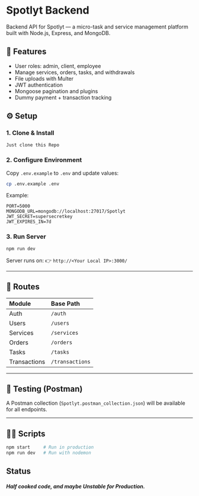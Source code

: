 

# Spotlyt Backend

Backend API for Spotlyt — a micro-task and service management platform built with Node.js, Express, and MongoDB.

## 🧩 Features
- User roles: admin, client, employee
- Manage services, orders, tasks, and withdrawals
- File uploads with Multer
- JWT authentication
- Mongoose pagination and plugins
- Dummy payment + transaction tracking

## ⚙️ Setup

### 1. Clone & Install
`Just clone this Repo `

### 2. Configure Environment

Copy `.env.example` to `.env` and update values:

```bash
cp .env.example .env
```

Example:

```env
PORT=5000
MONGODB_URL=mongodb://localhost:27017/Spotlyt
JWT_SECRET=supersecretkey
JWT_EXPIRES_IN=7d
```

### 3. Run Server

```bash
npm run dev
```

Server runs on:
👉 `http://<Your Local IP>:3000/`

---

## 📡 Routes

| Module       | Base Path       |
| :----------- | :-------------- |
| Auth         | `/auth`         |
| Users        | `/users`        |
| Services     | `/services`     |
| Orders       | `/orders`       |
| Tasks        | `/tasks`        |
| Transactions | `/transactions` |

---

## 🧪 Testing (Postman)

A Postman collection (`Spotlyt.postman_collection.json`) will be available for all endpoints.

---

## 🧑‍💻 Scripts

```bash
npm start     # Run in production
npm run dev   # Run with nodemon
```
## Status
<h5>Half cooked code, and maybe Unstable for Production.</h5>